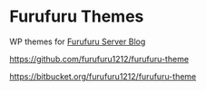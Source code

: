 Furufuru Themes
==============

WP themes for [Furufuru Server Blog](https://sub.furufuru1212.net/blog/)

https://github.com/furufuru1212/furufuru-theme

https://bitbucket.org/furufuru1212/furufuru-theme